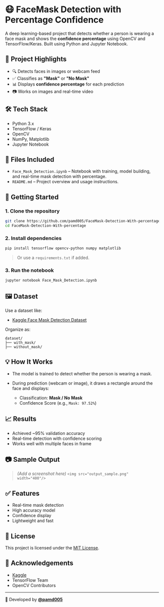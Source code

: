# 😷 FaceMask Detection with Percentage Confidence

A deep learning-based project that detects whether a person is wearing a face mask and shows the **confidence percentage** using OpenCV and TensorFlow/Keras. Built using Python and Jupyter Notebook.

## 📌 Project Highlights

- 🔍 Detects faces in images or webcam feed
- ✅ Classifies as **"Mask"** or **"No Mask"**
- 📊 Displays **confidence percentage** for each prediction
- 📷 Works on images and real-time video

## 🛠️ Tech Stack

- Python 3.x
- TensorFlow / Keras
- OpenCV
- NumPy, Matplotlib
- Jupyter Notebook

## 📁 Files Included

- `Face_Mask_Detection.ipynb` – Notebook with training, model building, and real-time mask detection with percentage.
- `README.md` – Project overview and usage instructions.

## 🚀 Getting Started

### 1. Clone the repository
```bash
git clone https://github.com/pamd005/FaceMask-Detection-With-percentage.git
cd FaceMask-Detection-With-percentage
````

### 2. Install dependencies

```bash
pip install tensorflow opencv-python numpy matplotlib
```

> Or use a `requirements.txt` if added.

### 3. Run the notebook

```bash
jupyter notebook Face_Mask_Detection.ipynb
```

## 🖼️ Dataset

Use a dataset like:

* [Kaggle Face Mask Detection Dataset](https://www.kaggle.com/datasets/andrewmvd/face-mask-detection)

Organize as:

```
dataset/
├── with_mask/
├── without_mask/
```

## 💡 How It Works

* The model is trained to detect whether the person is wearing a mask.
* During prediction (webcam or image), it draws a rectangle around the face and displays:

  * Classification: **Mask / No Mask**
  * Confidence Score (e.g., `Mask: 97.52%`)

## 📈 Results

* Achieved \~95% validation accuracy
* Real-time detection with confidence scoring
* Works well with multiple faces in frame

## 📷 Sample Output

> *(Add a screenshot here)*
> `<img src="output_sample.png" width="400"/>`

## ✅ Features

* Real-time mask detection
* High accuracy model
* Confidence display
* Lightweight and fast

## 📜 License

This project is licensed under the [MIT License](LICENSE).

## 🙌 Acknowledgements

* [Kaggle](https://www.kaggle.com/)
* TensorFlow Team
* OpenCV Contributors

---

👤 Developed by [**@pamd005**](https://github.com/pamd005)

